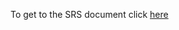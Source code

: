 To get to the SRS document click [here](https://myerauedu-my.sharepoint.com/:w:/g/personal/webbj31_my_erau_edu/EaA6DBnfmiJJt4Tbw_wcGHsBYddvKb7G67X2Wi1XazSboQ?e=Yg5maj)

